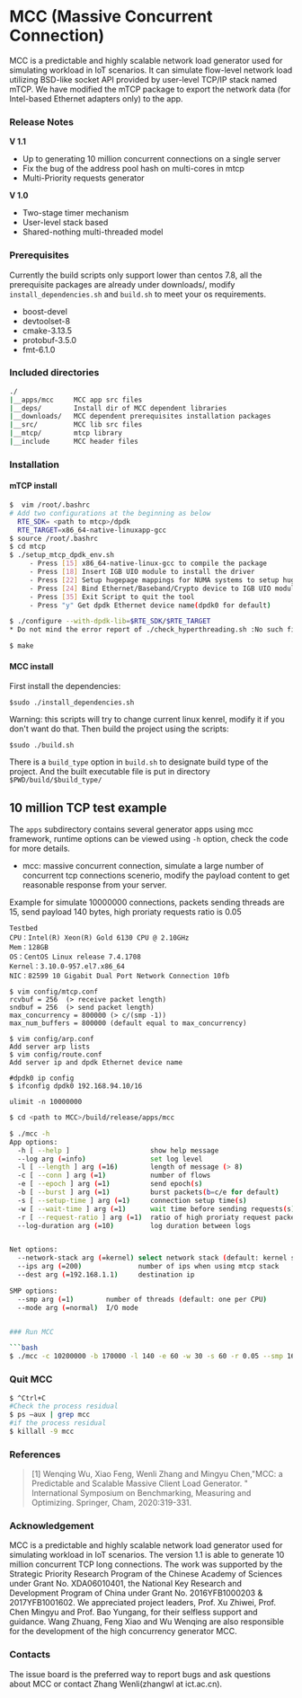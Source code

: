 # MCC (Massive Concurrent Connection)

MCC is a predictable and highly scalable network load generator used for simulating workload in IoT scenarios. It can simulate flow-level network load utilizing BSD-like socket API provided by user-level TCP/IP stack named mTCP. We have modified the mTCP package to export the network data (for Intel-based Ethernet adapters only) to the app.

### Release Notes

**V 1.1**
+ Up to generating 10 million concurrent connections on a single server
+ Fix the bug of the address pool hash on multi-cores in mtcp
+ Multi-Priority requests generator

**V 1.0**
+ Two-stage timer mechanism
+ User-level stack based
+ Shared-nothing multi-threaded model

### Prerequisites
Currently the build scripts only support lower than centos 7.8, all the prerequisite packages are already under downloads/, modify `install_dependencies.sh` and `build.sh` 
to meet your os requirements.
* boost-devel
* devtoolset-8
* cmake-3.13.5
* protobuf-3.5.0
* fmt-6.1.0

### Included directories

```bash
./    
|__apps/mcc     MCC app src files  
|__deps/        Install dir of MCC dependent libraries            
|__downloads/   MCC dependent prerequisites installation packages
|__src/         MCC lib src files
|__mtcp/        mtcp library
|__include      MCC header files
```


### Installation

#### mTCP install

```bash
$  vim /root/.bashrc
# Add two configurations at the beginning as below
  RTE_SDK= <path to mtcp>/dpdk
  RTE_TARGET=x86_64-native-linuxapp-gcc
$ source /root/.bashrc
$ cd mtcp
$ ./setup_mtcp_dpdk_env.sh
     - Press [15] x86_64-native-linux-gcc to compile the package
     - Press [18] Insert IGB UIO module to install the driver
     - Press [22] Setup hugepage mappings for NUMA systems to setup hugepages(Best input 20480 for every NUMA node with 2M hugepages, or 40 for every NUMA node with 1G hugepages.)
     - Press [24] Bind Ethernet/Baseband/Crypto device to IGB UIO module
     - Press [35] Exit Script to quit the tool
     - Press "y" Get dpdk Ethernet device name(dpdk0 for default)

$ ./configure --with-dpdk-lib=$RTE_SDK/$RTE_TARGET
* Do not mind the error report of ./check_hyperthreading.sh :No such file or directory.

$ make
```
#### MCC install
First install the dependencies:
```
$sudo ./install_dependencies.sh
```
Warning: this scripts will try to change current linux kenrel, modify it if you don't want do that.
Then build the project using the scripts:
```
$sudo ./build.sh
```
There is a `build_type` option in `build.sh` to designate build type of the project. And the built 
executable file is put in directory `$PWD/build/$build_type/`

## 10 million TCP test example

The `apps` subdirectory contains several generator apps using mcc framework, runtime options
can be viewed using `-h` option, check the code for more details.
* mcc: massive concurrent connection, simulate a large number of concurrent tcp connections scenerio, modify the payload content to get reasonable response from your server.

Example for simulate 10000000 connections, packets sending threads are 15, send payload 140 bytes, high proriaty requests ratio is 0.05

```
Testbed
CPU：Intel(R) Xeon(R) Gold 6130 CPU @ 2.10GHz
Mem：128GB
OS：CentOS Linux release 7.4.1708
Kernel：3.10.0-957.el7.x86_64
NIC：82599 10 Gigabit Dual Port Network Connection 10fb

$ vim config/mtcp.conf
rcvbuf = 256  (> receive packet length)
sndbuf = 256  (> send packet length)
max_concurrency = 800000 (> c/(smp -1))
max_num_buffers = 800000 (default equal to max_concurrency)

$ vim config/arp.conf
Add server arp lists
$ vim config/route.conf
Add server ip and dpdk Ethernet device name

#dpdk0 ip config
$ ifconfig dpdk0 192.168.94.10/16

ulimit -n 10000000
```

```bash
$ cd <path to MCC>/build/release/apps/mcc

$ ./mcc -h
App options:
  -h [ --help ]                    show help message
  --log arg (=info)                set log level
  -l [ --length ] arg (=16)        length of message (> 8)
  -c [ --conn ] arg (=1)           number of flows
  -e [ --epoch ] arg (=1)          send epoch(s)
  -b [ --burst ] arg (=1)          burst packets(b=c/e for default) 
  -s [ --setup-time ] arg (=1)     connection setup time(s)
  -w [ --wait-time ] arg (=1)      wait time before sending requests(s)
  -r [ --request-ratio ] arg (=1)  ratio of high proriaty request packet
  --log-duration arg (=10)         log duration between logs


Net options:
  --network-stack arg (=kernel) select network stack (default: kernel stack
  --ips arg (=200)              number of ips when using mtcp stack
  --dest arg (=192.168.1.1)     destination ip

SMP options:
  --smp arg (=1)        number of threads (default: one per CPU)
  --mode arg (=normal)  I/O mode


### Run MCC

```bash
$ ./mcc -c 10200000 -b 170000 -l 140 -e 60 -w 30 -s 60 -r 0.05 --smp 16 --network-stack mtcp --dest 192.168.93.100
```

### Quit MCC
```bash
$ ^Ctrl+C
#Check the process residual
$ ps –aux | grep mcc
#if the process residual
$ killall -9 mcc
```

### References
> [1] Wenqing Wu, Xiao Feng, Wenli Zhang and Mingyu Chen,"MCC: a Predictable and Scalable Massive Client Load Generator. " International Symposium on Benchmarking, Measuring and Optimizing. Springer, Cham, 2020:319-331.

### Acknowledgement
MCC is a predictable and highly scalable network load generator used for simulating workload in IoT scenarios. The version 1.1 is able to generate 10 million concurrent TCP long connections. The work was supported by the Strategic Priority Research Program of the Chinese Academy of Sciences under Grant No. XDA06010401, the National Key Research and Development Program of China under Grant No. 2016YFB1000203 & 2017YFB1001602. We appreciated project leaders, Prof. Xu Zhiwei, Prof. Chen Mingyu and Prof. Bao Yungang, for their selfless support and guidance. Wang Zhuang, Feng Xiao and Wu Wenqing are also responsible for the development of the high concurrency generator MCC.

### Contacts

The issue board is the preferred way to report bugs and ask questions about MCC or contact Zhang Wenli(zhangwl at ict.ac.cn).
